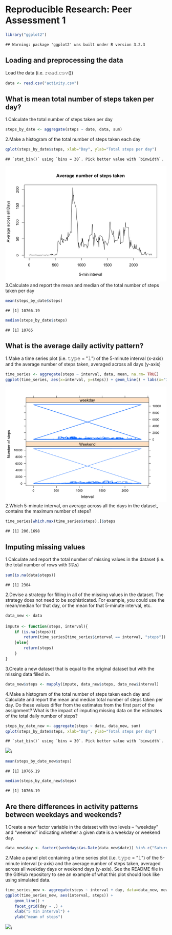 # Reproducible Research: Peer Assessment 1

```r
library("ggplot2")
```

```
## Warning: package 'ggplot2' was built under R version 3.2.3
```

## Loading and preprocessing the data

Load the data (i.e. 𝚛𝚎𝚊𝚍.𝚌𝚜𝚟())

```r
data <- read.csv("activity.csv")
```

## What is mean total number of steps taken per day?

1.Calculate the total number of steps taken per day

```r
steps_by_date <- aggregate(steps ~ date, data, sum)
```
2.Make a histogram of the total number of steps taken each day

```r
qplot(steps_by_date$steps, xlab="Day", ylab="Total steps per day")
```

```
## `stat_bin()` using `bins = 30`. Pick better value with `binwidth`.
```

![](PA1_template_files/figure-html/unnamed-chunk-4-1.png)\
3.Calculate and report the mean and median of the total number of steps taken per day

```r
mean(steps_by_date$steps)
```

```
## [1] 10766.19
```

```r
median(steps_by_date$steps)
```

```
## [1] 10765
```

## What is the average daily activity pattern?

1.Make a time series plot (i.e. 𝚝𝚢𝚙𝚎 = "𝚕") of the 5-minute interval (x-axis) and the average number of steps taken, averaged across all days (y-axis)

```r
time_series <- aggregate(steps ~ interval, data, mean, na.rm= TRUE)
ggplot(time_series, aes(x=interval, y=steps)) + geom_line() + labs(x="Interval" ,y="Mean of Steps")
```

![](PA1_template_files/figure-html/unnamed-chunk-6-1.png)\
2.Which 5-minute interval, on average across all the days in the dataset, contains the maximum number of steps?

```r
time_series[which.max(time_series$steps),]$steps
```

```
## [1] 206.1698
```

## Imputing missing values

1.Calculate and report the total number of missing values in the dataset (i.e. the total number of rows with 𝙽𝙰s)

```r
sum(is.na(data$steps))
```

```
## [1] 2304
```

2.Devise a strategy for filling in all of the missing values in the dataset. The strategy does not need to be sophisticated. For example, you could use the
mean/median for that day, or the mean for that 5-minute interval, etc.

```r
data_new <- data

impute <- function(steps, interval){
    if (is.na(steps)){
        return(time_series[time_series$interval == interval, "steps"])
    }else{
        return(steps)
    }
}
```

3.Create a new dataset that is equal to the original dataset but with the missing data filled in.

```r
data_new$steps <- mapply(impute, data_new$steps, data_new$interval)
```

4.Make a histogram of the total number of steps taken each day and Calculate and report the mean and median total number of steps taken per day. Do these values differ from the estimates from the first part of the assignment? What is the impact of imputing missing data on the estimates of the total daily number of steps?


```r
steps_by_date_new <- aggregate(steps ~ date, data_new, sum)
qplot(steps_by_date$steps, xlab="Day", ylab="Total steps per day")
```

```
## `stat_bin()` using `bins = 30`. Pick better value with `binwidth`.
```

![](PA1_template_files/figure-html/unnamed-chunk-11-1.png)\

```r
mean(steps_by_date_new$steps)
```

```
## [1] 10766.19
```

```r
median(steps_by_date_new$steps)
```

```
## [1] 10766.19
```
## Are there differences in activity patterns between weekdays and weekends?

1.Create a new factor variable in the dataset with two levels – “weekday” and “weekend” indicating whether a given date is a weekday or weekend day.


```r
data_new$day <- factor((weekdays(as.Date(data_new$date)) %in% c("Saturday", "Sunday")), levels=c(TRUE, FALSE), labels=c('Weekend', 'Weekday'))
```

2.Make a panel plot containing a time series plot (i.e. 𝚝𝚢𝚙𝚎 = "𝚕") of the 5-minute interval (x-axis) and the average number of steps taken, averaged across all weekday days or weekend days (y-axis). See the README file in the GitHub repository to see an example of what this plot should look like using simulated data.


```r
time_series_new <- aggregate(steps ~ interval + day, data=data_new, mean)
ggplot(time_series_new, aes(interval, steps)) + 
    geom_line() + 
    facet_grid(day ~ .) +
    xlab("5 min Interval") + 
    ylab("mean of steps")
```

![](PA1_template_files/figure-html/unnamed-chunk-13-1.png)\
